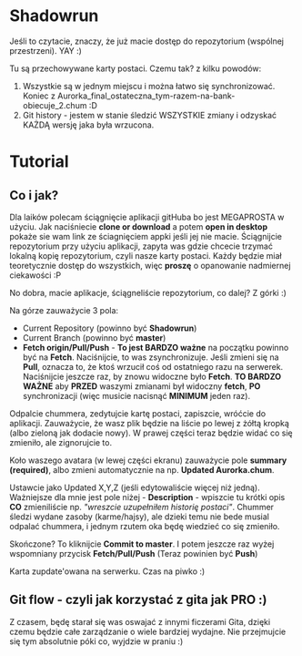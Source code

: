 # Shadowrun
Jeśli to czytacie, znaczy, że już macie dostęp do repozytorium (wspólnej przestrzeni). YAY :)

Tu są przechowywane karty postaci. Czemu tak? z kilku powodów:
1. Wszystkie są w jednym miejscu i można łatwo się synchronizować. Koniec z Aurorka_final_ostateczna_tym-razem-na-bank-obiecuje_2.chum :D
2. Git history - jestem w stanie śledzić WSZYSTKIE zmiany i odzyskać KAŻDĄ wersję jaka była wrzucona.

# Tutorial
## Co i jak?
Dla laików polecam ściągnięcie aplikacji gitHuba bo jest MEGAPROSTA w użyciu. Jak naciśniecie **clone or download** a potem **open in desktop** pokaże sie wam link ze ściagnięciem appki jeśli jej nie macie. Ściągnijcie repozytorium przy użyciu aplikacji, zapyta was  gdzie chcecie trzymać lokalną kopię repozytorium, czyli nasze karty postaci. Każdy będzie miał teoretycznie dostęp do wszystkich, więc **proszę** o opanowanie nadmiernej ciekawości :P

No dobra, macie aplikacje, ściągneliście repozytorium, co dalej?
Z górki :)

Na górze zauważycie 3 pola:
- Current Repository (powinno być **Shadowrun**)
- Current Branch (powinno być **master**)
- **Fetch origin/Pull/Push** - **To jest BARDZO ważne** na początku powinno być na **Fetch**. Naciśnijcie, to was zsynchronizuje. Jeśli zmieni się na **Pull**, oznacza to, że ktoś wrzucił coś od ostatniego razu na serwerek. Naciśnijcie jeszcze raz, by znowu widoczne było **Fetch**. **TO BARDZO WAŻNE** aby **PRZED** waszymi zmianami był widoczny **fetch**, **PO** synchronizacji (więc musicie nacisnąć **MINIMUM** jeden raz). 

Odpalcie chummera, zedytujcie kartę postaci, zapiszcie, wróćcie do aplikacji. Zauważycie, że wasz plik będzie na liście po lewej z żółtą kropką (albo zieloną jak dodacie nowy). W prawej części teraz będzie widać co się zmieniło, ale zignorujcie to. 

Koło waszego avatara (w lewej części ekranu) zauważycie pole **summary (required)**, albo zmieni automatycznie na np. **Updated Aurorka.chum**.

Ustawcie jako Updated X,Y,Z (jeśli edytowaliście więcej niż jedną). Ważniejsze dla mnie jest pole niżej - **Description** - wpiszcie tu krótki opis **CO** zmieniliście np. *"wreszcie uzupełniłem historię postaci"*. Chummer śledzi wydane zasoby (karme/hajsy), ale dzieki temu nie bede musial odpalać chummera, i jednym rzutem oka będę wiedzieć co się zmieniło. 

Skończone? To kliknijcie **Commit to master**.
I potem jeszcze raz wyżej wspomniany przycisk **Fetch/Pull/Push** (Teraz powinien być **Push**)

Karta zupdate'owana na serwerku. Czas na piwko :)

## Git flow - czyli jak korzystać z gita jak PRO :)
Z czasem, będę starał się was oswajać z innymi ficzerami Gita, dzięki czemu będzie całe zarządzanie o wiele bardziej wydajne. Nie przejmujcie się tym absolutnie póki co, wyjdzie w praniu :)
